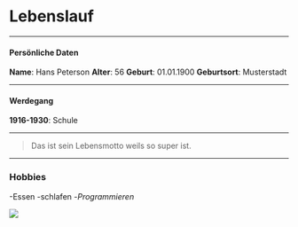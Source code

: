 # Lebenslauf
---

#### Persönliche Daten

**Name**: Hans Peterson
**Alter**: 56
**Geburt**: 01.01.1900
**Geburtsort**: Musterstadt

---

#### Werdegang
**1916-1930**: Schule

---

> Das ist sein Lebensmotto
> weils so super ist.

---

### Hobbies

-Essen
-schlafen
-_Programmieren_

![](https://encrypted-tbn0.gstatic.com/images?q=tbn:ANd9GcQjzC2JyZDZ_RaWf0qp11K0lcvB6b6kYNMoqtZAQ9hiPZ4cTIOB)
